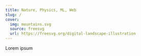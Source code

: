 ```yaml
---
title: Nature, Physics, ML, Web
slug: /
cover:
  img: mountains.svg
  source: freesvg
  url: https://freesvg.org/digital-landscape-illustration
---
```


Lorem ipsum
